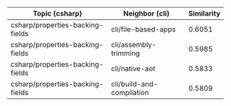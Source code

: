 | Topic (csharp) | Neighbor (cli) | Similarity |
|-------------|-------------------|------------|
| csharp/properties-backing-fields | cli/file-based-apps | 0.6051 |
| csharp/properties-backing-fields | cli/assembly-trimming | 0.5985 |
| csharp/properties-backing-fields | cli/native-aot | 0.5833 |
| csharp/properties-backing-fields | cli/build-and-compilation | 0.5809 |
